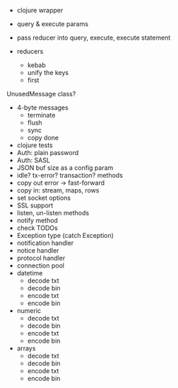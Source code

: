 - clojure wrapper
- query & execute params
- pass reducer into query, execute, execute statement

- reducers
  - kebab
  - unify the keys
  - first

UnusedMessage class?

- 4-byte messages
  - terminate
  - flush
  - sync
  - copy done
- clojure tests
- Auth: plain password
- Auth: SASL
- JSON buf size as a config param
- idle? tx-error? transaction? methods
- copy out error -> fast-forward
- copy in: stream, maps, rows
- set socket options
- SSL support
- listen, un-listen methods
- notify method
- check TODOs
- Exception type (catch Exception)
- notification handler
- notice handler
- protocol handler
- connection pool
- datetime
  - decode txt
  - decode bin
  - encode txt
  - encode bin
- numeric
  - decode txt
  - decode bin
  - encode txt
  - encode bin
- arrays
  - decode txt
  - decode bin
  - encode txt
  - encode bin
